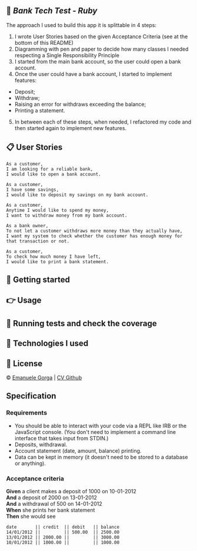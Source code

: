 :bank: *Bank Tech Test - Ruby*
------

The approach I used to build this app it is splittable in 4 steps:
1. I wrote User Stories based on the given Acceptance Criteria (see at the bottom of this README)
2. Diagramming with pen and paper to decide how many classes I needed respecting a Single Responsibility Principle
3. I started from the main bank account, so the user could open a bank account.
4. Once the user could have a bank account, I started to implement features:
  * Deposit;
  * Withdraw;
  * Raising an error for withdraws exceeding the balance;
  * Printing a statement.
5. In between each of these steps, when needed, I refactored my code and then started again to implement new features.

:clipboard: User Stories
------

```
As a customer,
I am looking for a reliable bank,
I would like to open a bank account.

As a customer,
I have some savings,
I would like to deposit my savings on my bank account.

As a customer,
Anytime I would like to spend my money,
I want to withdraw money from my bank account.

As a bank owner,
To not let a customer withdraws more money than they actually have,
I want my system to check whether the customer has enough money for that transaction or not.

As a customer,
To check how much money I have left,
I would like to print a bank statement.
```

:memo: Getting started
------


:point_right: Usage
-----


:vertical_traffic_light: Running tests and check the coverage
------


:construction: Technologies I used
-----


## :scroll: License

© [Emanuele Gorga][linkedin] | [CV Github][github]

[github]:  https://github.com/emanuelegorga/CV
[linkedin]: https://www.linkedin.com/in/emanuelegorga/

## Specification

### Requirements

* You should be able to interact with your code via a REPL like IRB or the JavaScript console.  (You don't need to implement a command line interface that takes input from STDIN.)
* Deposits, withdrawal.
* Account statement (date, amount, balance) printing.
* Data can be kept in memory (it doesn't need to be stored to a database or anything).

### Acceptance criteria

**Given** a client makes a deposit of 1000 on 10-01-2012  
**And** a deposit of 2000 on 13-01-2012  
**And** a withdrawal of 500 on 14-01-2012  
**When** she prints her bank statement  
**Then** she would see

```
date       || credit  || debit   || balance
14/01/2012 ||         || 500.00  || 2500.00
13/01/2012 || 2000.00 ||         || 3000.00
10/01/2012 || 1000.00 ||         || 1000.00
```
